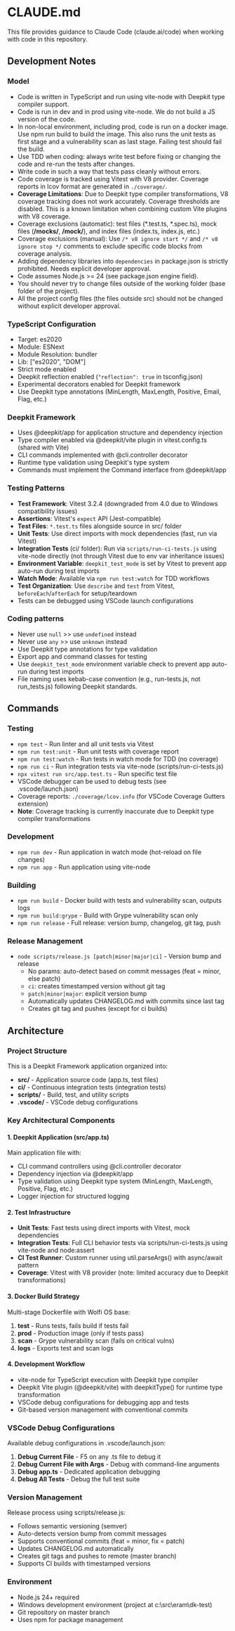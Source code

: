 # CLAUDE.md

This file provides guidance to Claude Code (claude.ai/code) when working with code in this repository.

## Development Notes

### Model

- Code is written in TypeScript and run using vite-node with Deepkit type compiler support.
- Code is run in dev and in prod using vite-node. We do not build a JS version of the code.
- In non-local environment, including prod, code is run on a docker image. Use npm run build to build the image. This also runs the unit tests as first stage and a vulnerability scan as last stage. Failing test should fail the build.
- Use TDD when coding: always write test before fixing or changing the code and re-run the tests after changes.
- Write code in such a way that tests pass cleanly without errors.
- Code coverage is tracked using Vitest with V8 provider. Coverage reports in lcov format are generated in `./coverage/`.
- **Coverage Limitations**: Due to Deepkit type compiler transformations, V8 coverage tracking does not work accurately. Coverage thresholds are disabled. This is a known limitation when combining custom Vite plugins with V8 coverage.
- Coverage exclusions (automatic): test files (*.test.ts, *.spec.ts), mock files (**/__mocks__/**, **/mock/**), and index files (index.ts, index.js, etc.)
- Coverage exclusions (manual): Use `/* v8 ignore start */` and `/* v8 ignore stop */` comments to exclude specific code blocks from coverage analysis.
- Adding dependency libraries into `dependencies` in package.json is strictly prohibited. Needs explicit developer approval.
- Code assumes Node.js >= 24 (see package.json engine field).
- You should never try to change files outside of the working folder (base folder of the project).
- All the project config files (the files outside src) should not be changed without explicit developer approval.

### TypeScript Configuration

- Target: es2020
- Module: ESNext
- Module Resolution: bundler
- Lib: ["es2020", "DOM"]
- Strict mode enabled
- Deepkit reflection enabled (`"reflection": true` in tsconfig.json)
- Experimental decorators enabled for Deepkit framework
- Use Deepkit type annotations (MinLength, MaxLength, Positive, Email, Flag, etc.)

### Deepkit Framework

- Uses @deepkit/app for application structure and dependency injection
- Type compiler enabled via @deepkit/vite plugin in vitest.config.ts (shared with Vite)
- CLI commands implemented with @cli.controller decorator
- Runtime type validation using Deepkit's type system
- Commands must implement the Command interface from @deepkit/app

### Testing Patterns

- **Test Framework**: Vitest 3.2.4 (downgraded from 4.0 due to Windows compatibility issues)
- **Assertions**: Vitest's `expect` API (Jest-compatible)
- **Test Files**: `*.test.ts` files alongside source in src/ folder
- **Unit Tests**: Use direct imports with mock dependencies (fast, run via Vitest)
- **Integration Tests** (ci/ folder): Run via `scripts/run-ci-tests.js` using vite-node directly (not through Vitest due to env var inheritance issues)
- **Environment Variable**: `deepkit_test_mode` is set by Vitest to prevent app auto-run during test imports
- **Watch Mode**: Available via `npm run test:watch` for TDD workflows
- **Test Organization**: Use `describe` and `test` from Vitest, `beforeEach`/`afterEach` for setup/teardown
- Tests can be debugged using VSCode launch configurations

### Coding patterns

- Never use `null` >> use `undefined` instead
- Never use `any` >> use `unknown` instead
- Use Deepkit type annotations for type validation
- Export app and command classes for testing
- Use `deepkit_test_mode` environment variable check to prevent app auto-run during test imports
- File naming uses kebab-case convention (e.g., run-tests.js, not run_tests.js) following Deepkit standards.

## Commands

### Testing

- `npm test` - Run linter and all unit tests via Vitest
- `npm run test:unit` - Run unit tests with coverage report
- `npm run test:watch` - Run tests in watch mode for TDD (no coverage)
- `npm run ci` - Run integration tests via vite-node (scripts/run-ci-tests.js)
- `npx vitest run src/app.test.ts` - Run specific test file
- VSCode debugger can be used to debug tests (see .vscode/launch.json)
- Coverage reports: `./coverage/lcov.info` (for VSCode Coverage Gutters extension)
- **Note**: Coverage tracking is currently inaccurate due to Deepkit type compiler transformations

### Development

- `npm run dev` - Run application in watch mode (hot-reload on file changes)
- `npm run app` - Run application using vite-node

### Building

- `npm run build` - Docker build with tests and vulnerability scan, outputs logs
- `npm run build:grype` - Build with Grype vulnerability scan only
- `npm run release` - Full release: version bump, changelog, git tag, push

### Release Management

- `node scripts/release.js [patch|minor|major|ci]` - Version bump and release
  - No params: auto-detect based on commit messages (feat = minor, else patch)
  - `ci`: creates timestamped version without git tag
  - `patch|minor|major`: explicit version bump
  - Automatically updates CHANGELOG.md with commits since last tag
  - Creates git tag and pushes (except for ci builds)

## Architecture

### Project Structure

This is a Deepkit Framework application organized into:

- **src/** - Application source code (app.ts, test files)
- **ci/** - Continuous integration tests (integration tests)
- **scripts/** - Build, test, and utility scripts
- **.vscode/** - VSCode debug configurations

### Key Architectural Components

#### 1. Deepkit Application (src/app.ts)

Main application file with:

- CLI command controllers using @cli.controller decorator
- Dependency injection via @deepkit/app
- Type validation using Deepkit type system (MinLength, MaxLength, Positive, Flag, etc.)
- Logger injection for structured logging

#### 2. Test Infrastructure

- **Unit Tests**: Fast tests using direct imports with Vitest, mock dependencies
- **Integration Tests**: Full CLI behavior tests via scripts/run-ci-tests.js using vite-node and node:assert
- **CI Test Runner**: Custom runner using util.parseArgs() with async/await pattern
- **Coverage**: Vitest with V8 provider (note: limited accuracy due to Deepkit transformations)

#### 3. Docker Build Strategy

Multi-stage Dockerfile with Wolfi OS base:

1. **test** - Runs tests, fails build if tests fail
2. **prod** - Production image (only if tests pass)
3. **scan** - Grype vulnerability scan (fails on critical vulns)
4. **logs** - Exports test and scan logs

#### 4. Development Workflow

- vite-node for TypeScript execution with Deepkit type compiler
- Deepkit Vite plugin (@deepkit/vite) with deepkitType() for runtime type transformation
- VSCode debug configurations for debugging app and tests
- Git-based version management with conventional commits

### VSCode Debug Configurations

Available debug configurations in .vscode/launch.json:

1. **Debug Current File** - F5 on any .ts file to debug it
2. **Debug Current File with Args** - Debug with command-line arguments
3. **Debug app.ts** - Dedicated application debugging
4. **Debug All Tests** - Debug the full test suite

### Version Management

Release process using scripts/release.js:

- Follows semantic versioning (semver)
- Auto-detects version bump from commit messages
- Supports conventional commits (feat = minor, fix = patch)
- Updates CHANGELOG.md automatically
- Creates git tags and pushes to remote (master branch)
- Supports CI builds with timestamped versions

### Environment

- Node.js 24+ required
- Windows development environment (project at c:\src\eram\dk-test)
- Git repository on master branch
- Uses npm for package management
